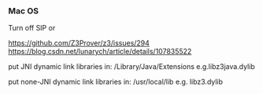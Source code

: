 ### Mac OS 
Turn off SIP or

https://github.com/Z3Prover/z3/issues/294
https://blog.csdn.net/lunarych/article/details/107835522

put JNI dynamic link libraries in: /Library/Java/Extensions
e.g.libz3java.dylib 

put none-JNI dynamic link libraries in: /usr/local/lib
e.g. libz3.dylib

